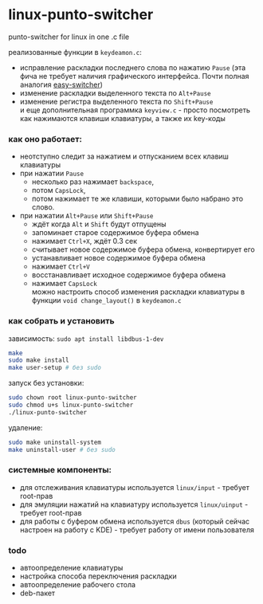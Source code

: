# linux-punto-switcher
punto-switcher for linux in one .c file

реализованные функции в `keydeamon.c`:
- исправление раскладки последнего слова по нажатию `Pause` (эта фича не требует наличия графического интерфейса. Почти полная аналогия [easy-switcher](https://github.com/freemind001/easy-switcher))
- изменение раскладки выделенного текста по `Alt+Pause`
- изменение регистра выделенного текста по `Shift+Pause`  
и еще дополнительная программка `keyview.c` - просто посмотреть как нажимаются клавиши клавиатуры, а также их key-коды

### как оно работает:  
- неотступно следит за нажатием и отпусканием всех клавиш клавиатуры
- при нажатии `Pause` 
	- несколько раз нажимает `backspace`, 
	- потом `CapsLock`, 
	- потом нажимает те же клавиши, которыми было набрано это слово.
- при нажатии `Alt+Pause` или `Shift+Pause` 
	- ждёт когда `Alt` и `Shift` будут отпущены
	- запоминает старое содержимое буфера обмена
	- нажимает `Ctrl+X`, ждёт 0.3 сек
	- считывает новое содержимое буфера обмена, конвертирует его
	- устанавливает новое содержимое буфера обмена
	- нажимает `Ctrl+V`
	- восстанавливает исходное содержимое буфера обмена
	- нажимает `CapsLock`  
можно настроить способ изменения раскладки клавиатуры в функции `void change_layout()` в `keydeamon.c`

### как собрать и установить
зависимость: `sudo apt install libdbus-1-dev`
```bash
make
sudo make install
make user-setup # без sudo
```
запуск без установки:
```bash
sudo chown root linux-punto-switcher
sudo chmod u+s linux-punto-switcher
./linux-punto-switcher
```
удаление:
```bash
sudo make uninstall-system
make uninstall-user # без sudo
```
### системные компоненты:
- для отслеживания клавиатуры используется `linux/input` - требует root-прав
- для эмуляции нажатий на клавиатуру используется `linux/uinput`  - требует root-прав
- для работы с буфером обмена используется `dbus` (который сейчас настроен на работу с KDE) - требует работу от имени пользователя
### todo
- автоопределение клавиатуры
- настройка способа переключения раскладки
- автоопределение рабочего стола
- deb-пакет